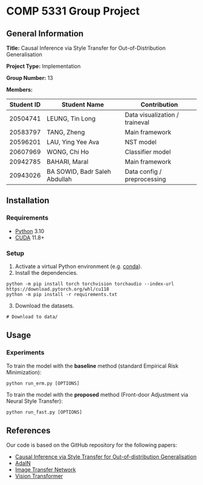 # COMP 5331 Group Project

## General Information

**Title:** Causal Inference via Style Transfer for Out-of-Distribution Generalisation

**Project Type:** Implementation

**Group Number:** 13

**Members:**

| Student ID | Student Name | Contribution |
| ---------- | ------------ | ------------ |
| 20504741 | LEUNG, Tin Long | Data visualization / traineval |
| 20583797 | TANG, Zheng | Main framework |
| 20596201 | LAU, Ying Yee Ava | NST model |
| 20607969 | WONG, Chi Ho | Classifier model |
| 20942785 | BAHARI, Maral | Main framework |
| 20943026 | BA SOWID, Badr Saleh Abdullah | Data config / preprocessing |

## Installation

### Requirements

- [Python](https://www.python.org/) 3.10
- [CUDA](https://developer.nvidia.com/cuda-toolkit-archive) 11.8+

### Setup

1. Activate a virtual Python environment (e.g. [conda](https://docs.conda.io/en/latest/)).
2. Install the dependencies.
```
python -m pip install torch torchvision torchaudio --index-url https://download.pytorch.org/whl/cu118
python -m pip install -r requirements.txt
```
3. Download the datasets.
```
# Download to data/
```

## Usage

### Experiments

To train the model with the **baseline** method (standard Empirical Risk Minimization):

```
python run_erm.py [OPTIONS]
```


To train the model with the **proposed** method (Front-door Adjustment via Neural Style Transfer):

```
python run_fast.py [OPTIONS]
```

## References

Our code is based on the GitHub repository for the following papers:
- [Causal Inference via Style Transfer for Out-of-distribution Generalisation](https://github.com/nktoan/Causal-Inference-via-Style-Transfer-for-OOD-Generalisation)
- [AdaIN](https://github.com/MAlberts99/PyTorch-AdaIN-StyleTransfer)
- [Image Transfer Network](https://github.com/zuotengxu/Image-Neural-Style-Transfer-With-Preserving-the-Salient-Regions)
- [Vision Transformer](https://github.com/google-research/vision_transformer)
